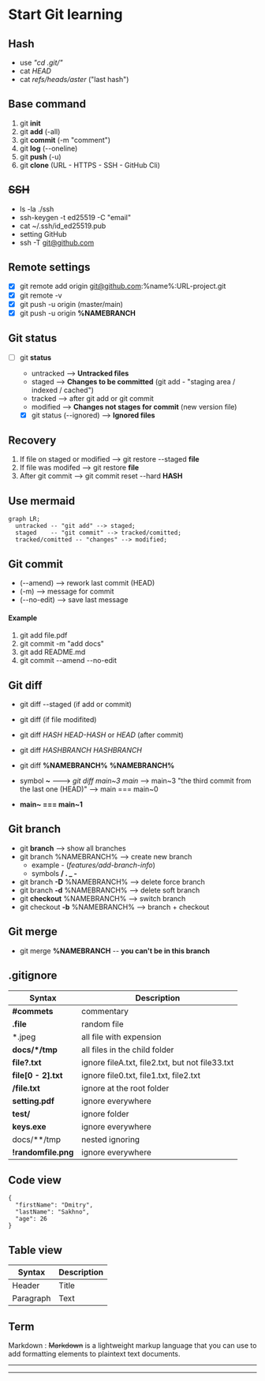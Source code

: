 # Start Git learning

## Hash 

- use *"cd .git/"*
- cat *HEAD*
- cat *refs/heads/aster* ("last hash")

## **Base command**

1. git **init**
2. git **add** (-all)
3. git **commit** (-m "comment")
4. git **log** (--oneline)
5. git **push** (-u)
6. git **clone** (URL - HTTPS - SSH - GitHub Cli)

## ~~SSH~~

- ls -la ./ssh 
- ssh-keygen -t ed25519 -C "email"
- cat ~/.ssh/id_ed25519.pub
- setting GitHub
- ssh -T git@github.com

## Remote settings 

- [x] git remote add origin git@github.com:%name%:URL-project.git
- [x] git remote -v 
- [x] git push -u origin (master/main)
- [x] git push -u origin **%NAMEBRANCH**

## Git status

- [ ] git **status**

  * untracked --> **Untracked files**
  * staged    --> **Changes to be committed** (git add - "staging area / indexed / cached")
  * tracked   --> after git add or git commit
  * modified  --> **Changes not stages for commit** (new version file)
  - [x] git status (--ignored) --> **Ignored files**

## Recovery 

1. If file on staged or modified --> git restore --staged **file**
2. If file was modifed --> git restore **file**
3. After git commit --> git commit reset --hard **HASH**

## Use mermaid

```mermaid
graph LR;
  untracked -- "git add" --> staged;
  staged    -- "git commit" --> tracked/comitted;
  tracked/comitted -- "changes" --> modified;
```

## Git commit 

- (--amend) --> rework last commit (HEAD)
- (-m) --> message for commit
- (--no-edit) --> save last message

#### Example 
1. git add file.pdf
2. git commit -m "add docs"
3. git add README.md
4. git commit --amend --no-edit

## Git diff

- git diff --staged (if add or commit)
- git diff (if file modifited)
- git diff *HASH* *HEAD-HASH* or *HEAD* (after commit)
- git diff *HASHBRANCH* *HASHBRANCH*

- git diff **%NAMEBRANCH%** **%NAMEBRANCH%**
- symbol **~** ---> *git diff main~3 main* --> main~3 "the third commit from the last one (HEAD)" --> main === main~0
- **main~ === main~1**

## Git branch

- git **branch** --> show all branches
- git branch %NAMEBRANCH% --> create new branch
  - example - (*features/add-branch-info*)
  - symbols **/ . _ -**
- git branch **-D** %NAMEBRANCH% --> delete force branch
- git branch **-d** %NAMEBRANCH% --> delete soft branch
- git **checkout** %NAMEBRANCH% --> switch branch
- git checkout **-b** %NAMEBRANCH% --> branch + checkout

## Git merge

- git merge **%NAMEBRANCH** -- **you can't be in this branch**

## .gitignore 

| Syntax | Description |
| ----------- | ----------- |
| **#commets** | commentary |
| **.file** | random file |
| *.jpeg | all file with expension |
| **docs/*/tmp** | all files in the child folder |
| **file?.txt** | ignore fileA.txt, file2.txt, but not file33.txt |
| **file[0 - 2].txt** | ignore file0.txt, file1.txt, file2.txt |
| **/file.txt** | ignore at the root folder |
| **setting.pdf** | ignore everywhere |
| **test/** | ignore folder |
| **keys.exe** | ignore everywhere |
| docs/**/tmp | nested ignoring |
| **!randomfile.png** | ignore everywhere |

## Code view

```
{
  "firstName": "Dmitry",
  "lastName": "Sakhno",
  "age": 26
}
```

## Table view

| Syntax | Description |
| ----------- | ----------- |
| Header | Title |
| Paragraph | Text |

## Term

Markdown
: ~~Markdown~~ is a lightweight markup language that you can use to add formatting elements to plaintext text documents.

---
---